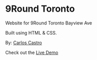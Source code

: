# 9Round Toronto
Website for 9Round Toronto Bayview Ave

Built using HTML & CSS.

By: [Carlos Castro](https://carloscm.me/en/)

Check out the [Live Demo](https://carloscastromx.github.io/9roundtoronto/)
